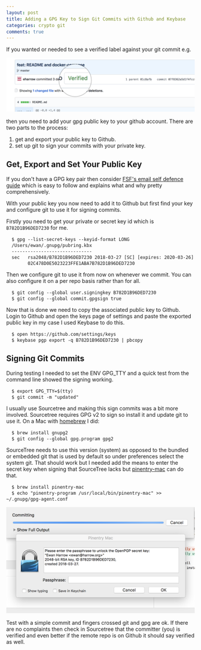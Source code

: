 ```yaml
---
layout: post
title: Adding a GPG Key to Sign Git Commits with Github and Keybase
categories: crypto git
comments: true
---
```

If you wanted or needed to see a verified label against your git commit e.g.

<img src="/public/gpg-verified-commit.png" class="img-fluid">

then you need to add your gpg public key to your github account.  There are two parts to the process:
1. get and export your public key to Github.
2. set up git to sign your commits with your private key.

## Get, Export and Set Your Public Key
If you don't have a GPG key pair then consider [FSF's email self defence guide](https://emailselfdefense.fsf.org/en/) which is easy to follow and explains what and why pretty comprehensively.

With your public key you now need to add it to Github but first find your key and configure git to use it for signing commits.

Firstly you need to get your private or secret key id which is `B782D1B96DED7230` for me.

``` terminal
  $ gpg --list-secret-keys --keyid-format LONG
  /Users/ewan/.gnupg/pubring.kbx
  ------------------------------
  sec   rsa2048/B782D1B96DED7230 2018-03-27 [SC] [expires: 2020-03-26]
        02C478D0E5023223FFE1ABA7B782D1B96DED7230
```

Then we configure git to use it from now on whenever we commit.  You can also configure it on a per repo basis rather than for all.

``` terminal
  $ git config --global user.signingkey B782D1B96DED7230
  $ git config --global commit.gpgsign true
```

Now that is done we need to copy the associated public key to Github. Login to Github and open the keys page of settings and paste the exported public key in my case I used Keybase to do this.

``` terminal
  $ open https://github.com/settings/keys
  $ keybase pgp export -q B782D1B96DED7230 | pbcopy
```

## Signing Git Commits
During testing I needed to set the ENV GPG_TTY and a quick test from the command line showed the signing working.

``` terminal
  $ export GPG_TTY=$(tty)
  $ git commit -m "updated"
```

I usually use Sourcetree and making this sign commits was a bit more involved.  Sourcetree requires GPG v2 to sign so install it and update git to use it.  On a Mac with [homebrew](https://brew.sh) I did:

``` terminal
  $ brew install gnupg2
  $ git config --global gpg.program gpg2
```

SourceTree needs to use this version (system) as opposed to the bundled or embedded git that is used by default so under preferences select the system git.  That should work but I needed add the means to enter the secret key when signing that SourceTree lacks but [pinentry-mac](https://formulae.brew.sh/formula/pinentry-mac) can do that.

``` terminal
  $ brew install pinentry-mac
  $ echo "pinentry-program /usr/local/bin/pinentry-mac" >> ~/.gnupg/gpg-agent.conf
```

<img src="/public/pinentry.png" class="img-fluid">

Test with a simple commit and fingers crossed git and gpg are ok.  If there are no complaints then check in Sourcetree that the committer (you) is verified and even better if the remote repo is on Github it should say verified as well.
